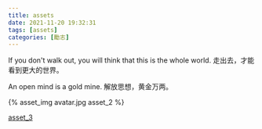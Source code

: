 ```yaml
---
title: assets
date: 2021-11-20 19:32:31
tags: [assets]
categories: [勵志]
---
```


If you don't walk out, you will think that this is the whole world.
走出去，才能看到更大的世界。

An open mind is a gold mine.
解放思想，黄金万两。

<!-- more -->

[^_^]:
	![asset_1](avatar.jpg)

{% asset_img avatar.jpg asset_2 %}

[^_^]:
	![asset_3](avatar.zip)

[asset_3](avatar.zip "点击下载")

[^_^]:
	{% asset_img avatar.zip asset_4 %}
